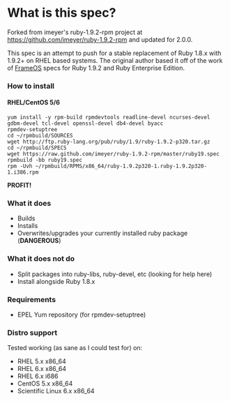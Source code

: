 # What is this spec?

Forked from imeyer's ruby-1.9.2-rpm project at https://github.com/imeyer/ruby-1.9.2-rpm and updated for 2.0.0.

This spec is an attempt to push for a stable replacement of Ruby 1.8.x with 1.9.2+ on RHEL based systems. The original author based it off of the work of [FrameOS](http://www.frameos.org) specs for Ruby 1.9.2 and Ruby Enterprise Edition.

### How to install

#### RHEL/CentOS 5/6

    yum install -y rpm-build rpmdevtools readline-devel ncurses-devel gdbm-devel tcl-devel openssl-devel db4-devel byacc
    rpmdev-setuptree
    cd ~/rpmbuild/SOURCES
    wget http://ftp.ruby-lang.org/pub/ruby/1.9/ruby-1.9.2-p320.tar.gz
    cd ~/rpmbuild/SPECS
    wget https://raw.github.com/imeyer/ruby-1.9.2-rpm/master/ruby19.spec
    rpmbuild -bb ruby19.spec
    rpm -Uvh ~/rpmbuild/RPMS/x86_64/ruby-1.9.2p320-1.ruby-1.9.2p320-1.i386.rpm

**PROFIT!**

### What it does

+ Builds
+ Installs
+ Overwrites/upgrades your currently installed ruby package (**DANGEROUS**)

### What it does **not** do

+ Split packages into ruby-libs, ruby-devel, etc (looking for help here)
+ Install alongside Ruby 1.8.x

### Requirements

+ EPEL Yum repository (for rpmdev-setuptree)

### Distro support

Tested working (as sane as I could test for) on:

* RHEL 5.x x86_64
* RHEL 6.x x86_64
* RHEL 6.x i686
* CentOS 5.x x86_64
* Scientific Linux 6.x x86_64
